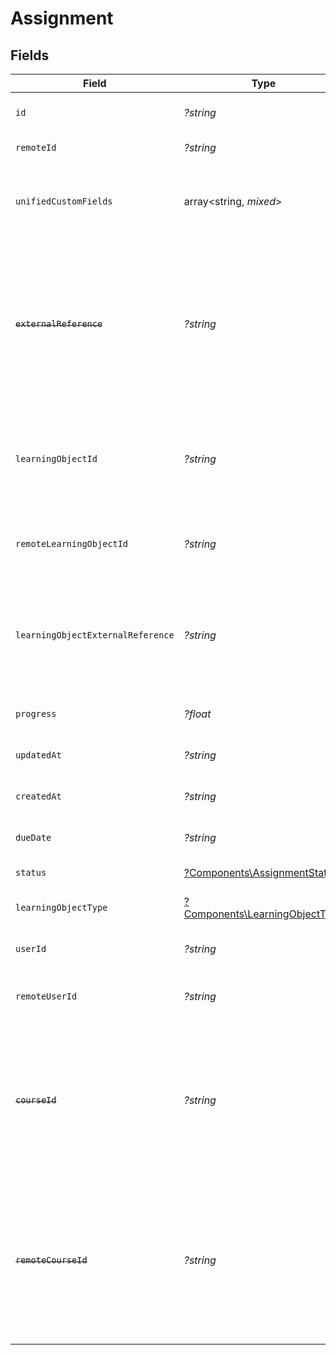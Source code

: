 # Assignment


## Fields

| Field                                                                                                                                                                                         | Type                                                                                                                                                                                          | Required                                                                                                                                                                                      | Description                                                                                                                                                                                   | Example                                                                                                                                                                                       |
| --------------------------------------------------------------------------------------------------------------------------------------------------------------------------------------------- | --------------------------------------------------------------------------------------------------------------------------------------------------------------------------------------------- | --------------------------------------------------------------------------------------------------------------------------------------------------------------------------------------------- | --------------------------------------------------------------------------------------------------------------------------------------------------------------------------------------------- | --------------------------------------------------------------------------------------------------------------------------------------------------------------------------------------------- |
| `id`                                                                                                                                                                                          | *?string*                                                                                                                                                                                     | :heavy_minus_sign:                                                                                                                                                                            | The ID associated with this assignment                                                                                                                                                        | 123456                                                                                                                                                                                        |
| `remoteId`                                                                                                                                                                                    | *?string*                                                                                                                                                                                     | :heavy_minus_sign:                                                                                                                                                                            | Provider's unique identifier                                                                                                                                                                  | 8187e5da-dc77-475e-9949-af0f1fa4e4e3                                                                                                                                                          |
| `unifiedCustomFields`                                                                                                                                                                         | array<string, *mixed*>                                                                                                                                                                        | :heavy_minus_sign:                                                                                                                                                                            | Custom Unified Fields configured in your StackOne project                                                                                                                                     | {<br/>"my_project_custom_field_1": "REF-1236",<br/>"my_project_custom_field_2": "some other value"<br/>}                                                                                      |
| ~~`externalReference`~~                                                                                                                                                                       | *?string*                                                                                                                                                                                     | :heavy_minus_sign:                                                                                                                                                                            | : warning: ** DEPRECATED **: This will be removed in a future release, please migrate away from it as soon as possible.<br/><br/>The external reference associated with this assignment       | e3gd34-23tr21-er234-345er56                                                                                                                                                                   |
| `learningObjectId`                                                                                                                                                                            | *?string*                                                                                                                                                                                     | :heavy_minus_sign:                                                                                                                                                                            | The learning_object_id associated with this assignment. This is not required unless specified in an integration.                                                                              | e3gd34-23tr21-er234-345er56                                                                                                                                                                   |
| `remoteLearningObjectId`                                                                                                                                                                      | *?string*                                                                                                                                                                                     | :heavy_minus_sign:                                                                                                                                                                            | Provider's unique identifier of the learning object related to the assignment                                                                                                                 | e3cb55bf-aa84-466e-a6c1-b8302b257a49                                                                                                                                                          |
| `learningObjectExternalReference`                                                                                                                                                             | *?string*                                                                                                                                                                                     | :heavy_minus_sign:                                                                                                                                                                            | The external reference of the learning object associated with this assignment, this is the main identifier for creating assignments.                                                          | learning-content-123                                                                                                                                                                          |
| `progress`                                                                                                                                                                                    | *?float*                                                                                                                                                                                      | :heavy_minus_sign:                                                                                                                                                                            | The progress associated with this assigment                                                                                                                                                   | 40                                                                                                                                                                                            |
| `updatedAt`                                                                                                                                                                                   | *?string*                                                                                                                                                                                     | :heavy_minus_sign:                                                                                                                                                                            | The date the assignment was last updated                                                                                                                                                      | 2021-07-21T14:00:00.000Z                                                                                                                                                                      |
| `createdAt`                                                                                                                                                                                   | *?string*                                                                                                                                                                                     | :heavy_minus_sign:                                                                                                                                                                            | The date the assignment was created                                                                                                                                                           | 2021-07-21T14:00:00.000Z                                                                                                                                                                      |
| `dueDate`                                                                                                                                                                                     | *?string*                                                                                                                                                                                     | :heavy_minus_sign:                                                                                                                                                                            | The date the assignment is due to be completed                                                                                                                                                | 2021-07-21T14:00:00.000Z                                                                                                                                                                      |
| `status`                                                                                                                                                                                      | [?Components\AssignmentStatus](../../Models/Components/AssignmentStatus.md)                                                                                                                   | :heavy_minus_sign:                                                                                                                                                                            | The status of the assignment                                                                                                                                                                  |                                                                                                                                                                                               |
| `learningObjectType`                                                                                                                                                                          | [?Components\LearningObjectType](../../Models/Components/LearningObjectType.md)                                                                                                               | :heavy_minus_sign:                                                                                                                                                                            | The learning object type of the assignment                                                                                                                                                    |                                                                                                                                                                                               |
| `userId`                                                                                                                                                                                      | *?string*                                                                                                                                                                                     | :heavy_minus_sign:                                                                                                                                                                            | The user ID associated with this assignment                                                                                                                                                   | c28xyrc55866bvuv                                                                                                                                                                              |
| `remoteUserId`                                                                                                                                                                                | *?string*                                                                                                                                                                                     | :heavy_minus_sign:                                                                                                                                                                            | Provider's unique identifier of the user related to the assignment                                                                                                                            | e3cb75bf-aa84-466e-a6c1-b8322b257a48                                                                                                                                                          |
| ~~`courseId`~~                                                                                                                                                                                | *?string*                                                                                                                                                                                     | :heavy_minus_sign:                                                                                                                                                                            | : warning: ** DEPRECATED **: This will be removed in a future release, please migrate away from it as soon as possible.<br/><br/>The course ID associated with this assignment                | 16873-ENG-1                                                                                                                                                                                   |
| ~~`remoteCourseId`~~                                                                                                                                                                          | *?string*                                                                                                                                                                                     | :heavy_minus_sign:                                                                                                                                                                            | : warning: ** DEPRECATED **: This will be removed in a future release, please migrate away from it as soon as possible.<br/><br/>Provider's unique identifier of the course related to the assignment | e3cb75bf-aa84-466e-a6c1-b8322b257a48                                                                                                                                                          |